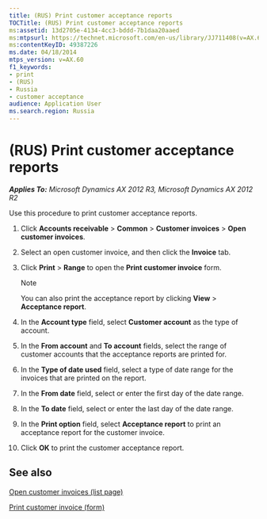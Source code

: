 ```yaml
---
title: (RUS) Print customer acceptance reports
TOCTitle: (RUS) Print customer acceptance reports
ms:assetid: 13d2705e-4134-4cc3-bddd-7b1daa20aaed
ms:mtpsurl: https://technet.microsoft.com/en-us/library/JJ711408(v=AX.60)
ms:contentKeyID: 49387226
ms.date: 04/18/2014
mtps_version: v=AX.60
f1_keywords:
- print
- (RUS)
- Russia
- customer acceptance
audience: Application User
ms.search.region: Russia
---
```


# (RUS) Print customer acceptance reports 


_**Applies To:** Microsoft Dynamics AX 2012 R3, Microsoft Dynamics AX 2012 R2_

Use this procedure to print customer acceptance reports.

1.  Click **Accounts receivable** \> **Common** \> **Customer invoices** \> **Open customer invoices**.

2.  Select an open customer invoice, and then click the **Invoice** tab.

3.  Click **Print** \> **Range** to open the **Print customer invoice** form.
    

    > [!NOTE]
    > <P>You can also print the acceptance report by clicking <STRONG>View</STRONG> &gt; <STRONG>Acceptance report</STRONG>.</P>



4.  In the **Account type** field, select **Customer account** as the type of account.

5.  In the **From account** and **To account** fields, select the range of customer accounts that the acceptance reports are printed for.

6.  In the **Type of date used** field, select a type of date range for the invoices that are printed on the report.

7.  In the **From date** field, select or enter the first day of the date range.

8.  In the **To date** field, select or enter the last day of the date range.

9.  In the **Print option** field, select **Acceptance report** to print an acceptance report for the customer invoice.

10. Click **OK** to print the customer acceptance report.

## See also

[Open customer invoices (list page)](https://technet.microsoft.com/en-us/library/hh454994\(v=ax.60\))

[Print customer invoice (form)](https://technet.microsoft.com/en-us/library/hh242517\(v=ax.60\))

  


